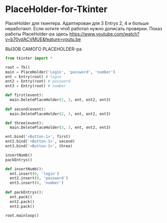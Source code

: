 # PlaceHolder-for-Tkinter
PlaceHolder для ткинтера. Адаптирован для 3 Entrys 2, 4 и больше неработают. Если хотите чтоб работал нужно дописать проверки.
Показ работы PlaceHolder-ра здесь https://www.youtube.com/watch?v=b70ydACVMUE&feature=youtu.be

ВЫЗОВ САМОГО PLACEHOLDER-ра
```py
from tkinter import *

root = Tk()
main = PlaceHolder('Login', 'password', 'number')
ent = Entry(root) # login
ent2 = Entry(root) # password
ent3 = Entry(root) # number

def first(event):
  main.DeletePlaceHolder(1, 3, ent, ent2, ent3)
 
def second(event):
  main.DeletePlaceHolder(2, 3, ent, ent2, ent3)

def three(event):
  main.DeletePlaceHolder(3, 3, ent, ent2, ent3)

ent.bind('<Button-1>', first)
ent2.bind('<Button-1>', second)
ent3.bind('<Button-1>', three)

insertNumb()
packEntrys()

def insertNumb():
  ent.insert(0, 'login')
  ent2.insert(0, 'password')
  ent3.insert(0, 'number')
  
def packEntrys():
  ent.pack()
  ent2.pack()
  ent3.pack()

root.mainloop()
```
  
